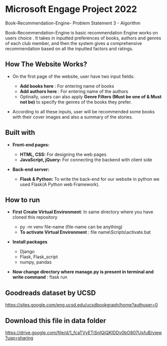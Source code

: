 # Microsoft Engage Project 2022 
 Book-Recommendation-Engine- Problem Statement 3 - Algorithm
 
Book-Recommendation-Engine is basic recommendation Engine works on users choice . It takes in inputted preferences of books, authors and genres of each club member, and then the system gives a comprehensive recommendation based on all the inputted factors and ratings.

## How The Website Works?

- On the first page of the website, user have two input fields:
  - **Add books here** : For entering name of books
  - **Add authors here** : For entering name of the authors
  - Optinally, users can also apply **Genre Filters (Must be one of & Must not be)** to specify the genres of the books they prefer.

- According to all these inputs, user will be recommended some books with their cover images and also a summary of the stories.


## Built with 

- **Front-end pages:** 
   - **HTML, CSS:** For designing the web pages
   - **JavaScript, jQuery:** For connecting the backend with client side

- **Back-end server:** 
   - **Flask & Python:** To write the back-end for our website in python we used Flask(A Python web Framework).

## How to run

- **First Create Virtual Environment**: In same directory where you have cloned this repository 
   -  py -m venv file-name  (file-name can be anything)
   -  **To activate Virtual Environment** : file name\Scripts\activate.bat

- **Install packages**
   - Django
   - Flask, Flask_script
   - numpy, pandas
 
- **Now change directory where manage.py is present in terminal and write command** : flask run


## Goodreads dataset by UCSD
https://sites.google.com/eng.ucsd.edu/ucsdbookgraph/home?authuser=0

## Download this file in data folder 
https://drive.google.com/file/d/1_fcaTVyETiSnIQjQKIDDv0bO807UsfuB/view?usp=sharing


   

